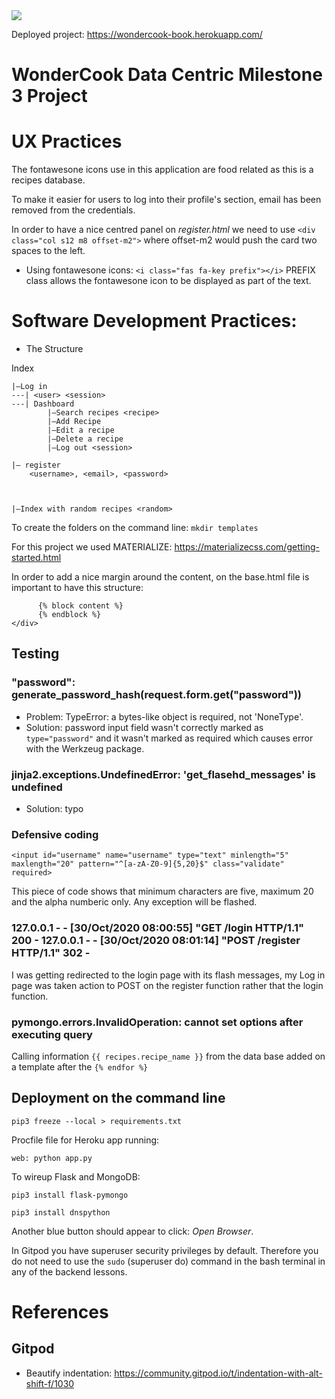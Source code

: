 <img src="https://codeinstitute.s3.amazonaws.com/fullstack/ci_logo_small.png" style="margin: 0;">

Deployed project: https://wondercook-book.herokuapp.com/

# WonderCook Data Centric Milestone 3 Project

# UX Practices

The fontawesone icons use in this application are food related as this is a recipes database.

To make it easier for users to log into their profile's section, email has been removed from the credentials.

In order to have a nice centred panel on *register.html* we need to use `<div class="col s12 m8 offset-m2">` where offset-m2 would push the card two spaces to the left.

* Using fontawesone icons:
`<i class="fas fa-key prefix"></i>` PREFIX class allows the fontawesone icon to be displayed as part of the text.

# Software Development Practices:

* The Structure

Index
```
|—Log in
---| <user> <session>
---| Dashboard
        |—Search recipes <recipe>
        |—Add Recipe
        |—Edit a recipe
        |—Delete a recipe
        |—Log out <session>

|— register
    <username>, <email>, <password>



|—Index with random recipes <random>
```

To create the folders on the command line:
`mkdir templates`

For this project we used MATERIALIZE: https://materializecss.com/getting-started.html

In order to add a nice margin around the content, on the base.html file is important to have this structure:

```<div class="container">
      {% block content %}
      {% endblock %}
</div>
```

## Testing
### "password": generate_password_hash(request.form.get("password"))
* Problem: TypeError: a bytes-like object is required, not 'NoneType'.
* Solution: password input field wasn't correctly marked as `type="password"` and it wasn't marked as required which causes error with the Werkzeug package.

### jinja2.exceptions.UndefinedError: 'get_flasehd_messages' is undefined
* Solution: typo

### Defensive coding

```<input id="username" name="username" type="text" minlength="5" maxlength="20" pattern="^[a-zA-Z0-9]{5,20}$" class="validate" required>```

This piece of code shows that minimum characters are five, maximum 20 and the alpha numberic only. Any exception will be flashed.

### 127.0.0.1 - - [30/Oct/2020 08:00:55] "GET /login HTTP/1.1" 200 - 127.0.0.1 - - [30/Oct/2020 08:01:14] "POST /register HTTP/1.1" 302 -
I was getting redirected to the login page with its flash messages, my Log in page was taken action to POST on the register function rather that the login function.

### pymongo.errors.InvalidOperation: cannot set options after executing query
Calling information `{{ recipes.recipe_name }}` from the data base added on a template after the `{% endfor %}`

## Deployment on the command line

`pip3 freeze --local > requirements.txt`

Procfile file for Heroku app running:

`web: python app.py`

To wireup Flask and MongoDB:

`pip3 install flask-pymongo`

`pip3 install dnspython`

Another blue button should appear to click: *Open Browser*.

In Gitpod you have superuser security privileges by default. Therefore you do not need to use the `sudo` (superuser do) command in the bash terminal in any of the backend lessons.

# References

## Gitpod

* Beautify indentation: https://community.gitpod.io/t/indentation-with-alt-shift-f/1030
